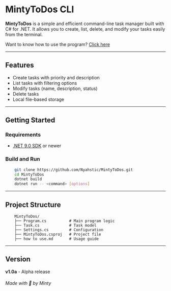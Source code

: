 
# MintyToDos CLI 

**MintyToDos** is a simple and efficient command-line task manager built with C# for .NET.
It allows you to create, list, delete, and modify your tasks easily from the terminal.

Want to know how to use the program? [Click here](MintyToDos/how%20to%20use.md)

---

## Features

- Create tasks with priority and description
- List tasks with filtering options
- Modify tasks (name, description, status)
- Delete tasks
- Local file-based storage

---

## Getting Started

### Requirements

- [.NET 9.0 SDK](https://dotnet.microsoft.com/en-us/download/dotnet/9.0) or newer

### Build and Run

```bash
    git clone https://github.com/Nyahstic/MintyToDos.git
    cd MintyToDos
    dotnet build
    dotnet run -- <command> [options]
```

---

## Project Structure

```
    MintyToDos/
    ├── Program.cs          # Main program logic
    ├── Task.cs             # Task model
    ├── Settings.cs         # Configuration
    ├── MintyToDos.csproj   # Project file
    ├── how to use.md       # Usage guide
```

---

## Version

**v1.0a** - Alpha release

###### *Made with 💜 by Minty*
